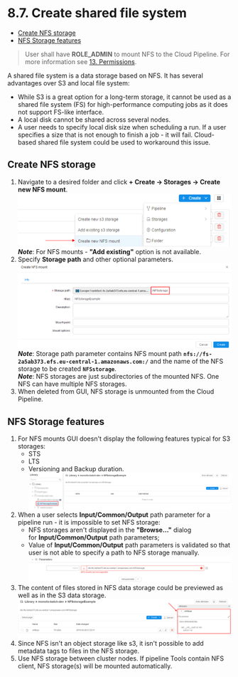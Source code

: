 # 8.7. Create shared file system

- [Create NFS storage](#create-nfs-storage)
- [NFS Storage features](#nfs-storage-features)

> User shall have **ROLE\_ADMIN** to mount NFS to the Cloud Pipeline. For more information see [13. Permissions](../13_Permissions/13._Permissions.md).

A shared file system is a data storage based on NFS. It has several advantages over S3 and local file system:

- While S3 is a great option for a long-term storage, it cannot be used as a shared file system (FS) for high-performance computing jobs as it does not support FS-like interface.
- A local disk cannot be shared across several nodes.
- A user needs to specify local disk size when scheduling a run. If a user specifies a size that is not enough to finish a job - it will fail. Cloud-based shared file system could be used to workaround this issue.

## Create NFS storage

1. Navigate to a desired folder and click **+ Create → Storages → Create new NFS mount**.  
    ![CP_CreateSharedFileSystem](attachments/CreateSharedFileSystem_1.png)  
    **_Note_**: For NFS mounts - **"Add existing"** option is not available.
2. Specify **Storage path** and other optional parameters.  
    ![CP_CreateSharedFileSystem](attachments/CreateSharedFileSystem_2.png)  
    **_Note_**: Storage path parameter contains NFS mount path **`nfs://fs-2a5ab373.efs.eu-central-1.amazonaws.com:/`** and the name of the NFS storage to be created **`NFSstorage`**.  
    **_Note_**: NFS storages are just subdirectories of the mounted NFS. One NFS can have multiple NFS storages.
3. When deleted from GUI, NFS storage is unmounted from the Cloud Pipeline.

## NFS Storage features

1. For NFS mounts GUI doesn't display the following features typical for S3 storages:  
    - STS
    - LTS
    - Versioning and Backup duration.  
    ![CP_CreateSharedFileSystem](attachments/CreateSharedFileSystem_3.png)
2. When a user selects **Input/Common/Output** path parameter for a pipeline run - it is impossible to set NFS storage:
    - NFS storages aren't displayed in the **"Browse..."** dialog for **Input/Common/Output** path parameters;
    - Value of **Input/Common/Output** path parameters is validated so that user is not able to specify a path to NFS storage manually.  
    ![CP_CreateSharedFileSystem](attachments/CreateSharedFileSystem_4.png)
3. The content of files stored in NFS data storage could be previewed as well as in the S3 data storage.  
    ![CP_CreateSharedFileSystem](attachments/CreateSharedFileSystem_5.png)
4. Since NFS isn't an object storage like s3, it isn't possible to add metadata tags to files in the NFS storage.
5. Use NFS storage between cluster nodes. If pipeline Tools contain NFS client, NFS storage(s) will be mounted automatically.
